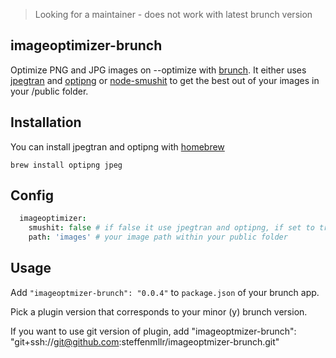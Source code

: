 > Looking for a maintainer - does not work with latest brunch version

## imageoptimizer-brunch
Optimize PNG and JPG images on --optimize with [brunch](http://brunch.io).
It either uses [jpegtran](http://jpegclub.org/jpegtran/) and [optipng](http://optipng.sourceforge.net/) or [node-smushit](https://github.com/colorhook/node-smushit) to get the best out of your images in your /public folder.

## Installation

You can install jpegtran and optipng with [homebrew](http://mxcl.github.com/homebrew/)
```shell
brew install optipng jpeg
```

## Config
```coffeescript
  imageoptimizer:
    smushit: false # if false it use jpegtran and optipng, if set to true it will use smushit
    path: 'images' # your image path within your public folder
```

## Usage
Add `"imageoptmizer-brunch": "0.0.4"` to `package.json` of your brunch app.

Pick a plugin version that corresponds to your minor (y) brunch version.

If you want to use git version of plugin, add
"imageoptmizer-brunch": "git+ssh://git@github.com:steffenmllr/imageoptmizer-brunch.git"
